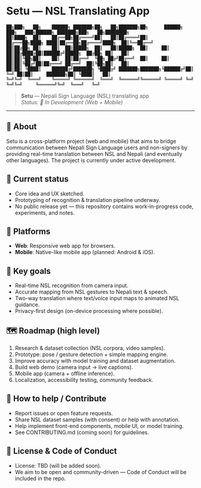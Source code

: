 # Setu — NSL Translating App

```
██╗███╗   ██╗    ██████╗ ███████╗██╗   ██╗███████╗██╗      ██████╗ ███╗   ███╗██████╗ ███████╗███╗   ██╗████████╗
██║████╗  ██║    ██╔══██╗██╔════╝██║   ██║██╔════╝██║     ██╔═══██╗████╗ ████║██╔══██╗██╔════╝████╗  ██║╚══██╔══╝
██║██╔██╗ ██║    ██║  ██║█████╗  ██║   ██║█████╗  ██║     ██║   ██║██╔████╔██║██████╔╝█████╗  ██╔██╗ ██║   ██║   
██║██║╚██╗██║    ██║  ██║██╔══╝  ╚██╗ ██╔╝██╔══╝  ██║     ██║   ██║██║╚██╔╝██║██╔═══╝ ██╔══╝  ██║╚██╗██║   ██║   
██║██║ ╚████║    ██████╔╝███████╗ ╚████╔╝ ███████╗███████╗╚██████╔╝██║ ╚═╝ ██║██║     ███████╗██║ ╚████║   ██║   
╚═╝╚═╝  ╚═══╝    ╚═════╝ ╚══════╝  ╚═══╝  ╚══════╝╚══════╝ ╚═════╝ ╚═╝     ╚═╝╚═╝     ╚══════╝╚═╝  ╚═══╝   ╚═╝   
```

> **Setu** — Nepali Sign Language (NSL) translating app  
> _Status: 🚧 In Development (Web + Mobile)_

---

## 📖 About
Setu is a cross-platform project (web and mobile) that aims to bridge communication between Nepali Sign Language users and non-signers by providing real-time translation between NSL and Nepali (and eventually other languages). The project is currently under active development.

## 🚀 Current status
- Core idea and UX sketched.
- Prototyping of recognition & translation pipeline underway.
- No public release yet — this repository contains work-in-progress code, experiments, and notes.

## 📱 Platforms
- **Web**: Responsive web app for browsers.
- **Mobile**: Native-like mobile app (planned: Android & iOS).

## 🎯 Key goals
- Real-time NSL recognition from camera input.
- Accurate mapping from NSL gestures to Nepali text & speech.
- Two-way translation where text/voice input maps to animated NSL guidance.
- Privacy-first design (on-device processing where possible).

## 🗺 Roadmap (high level)
1. Research & dataset collection (NSL corpora, video samples).
2. Prototype: pose / gesture detection + simple mapping engine.
3. Improve accuracy with model training and dataset augmentation.
4. Build web demo (camera input → live captions).
5. Mobile app (camera + offline inference).
6. Localization, accessibility testing, community feedback.

## 🤝 How to help / Contribute
- Report issues or open feature requests.
- Share NSL dataset samples (with consent) or help with annotation.
- Help implement front-end components, mobile UI, or model training.
- See CONTRIBUTING.md (coming soon) for guidelines.

## 📜 License & Code of Conduct
- License: TBD (will be added soon).
- We aim to be open and community-driven — Code of Conduct will be included in the repo.
